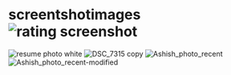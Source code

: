# screentshotimages![rating screenshot](https://user-images.githubusercontent.com/95959029/187026741-047cc295-ba87-4e46-93cc-7f55e95b36e6.PNG)
![resume photo white](https://user-images.githubusercontent.com/95959029/189178117-6894baab-3aa4-4038-8452-37eecb54bb20.png)
![DSC_7315 copy](https://github.com/ashishdwivedi447/screentshotimages/assets/95959029/77778bab-5c75-4053-818d-820ecc1ee54c)
![Ashish_photo_recent](https://github.com/ashishdwivedi447/screentshotimages/assets/95959029/55a1c4c3-9632-4f5e-8984-7b17e8cd3f9e)
![Ashish_photo_recent-modified](https://github.com/ashishdwivedi447/screentshotimages/assets/95959029/dbc84edc-df9f-4c2a-94bc-cffa60f512d0)
